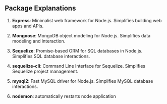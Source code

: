 ## Package Explanations

1. **Express**: Minimalist web framework for Node.js. Simplifies building web apps and APIs.

2. **Mongoose**: MongoDB object modeling for Node.js. Simplifies data modeling and interaction.

3. **Sequelize**: Promise-based ORM for SQL databases in Node.js. Simplifies SQL database interactions.

4. **sequelize-cli**: Command Line Interface for Sequelize. Simplifies Sequelize project management.

5. **mysql2**: Fast MySQL driver for Node.js. Simplifies MySQL database interactions.

6. **nodemon**: automatically restarts node application

